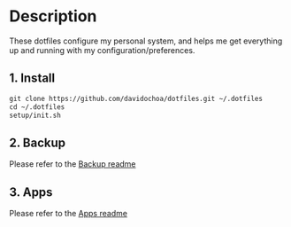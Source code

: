 # Description

These dotfiles configure my personal system, and helps me get everything up and running with my configuration/preferences.

## 1. Install

```markdown
git clone https://github.com/davidochoa/dotfiles.git ~/.dotfiles
cd ~/.dotfiles
setup/init.sh
```

## 2. Backup

Please refer to the [Backup readme](README-backup.md)

## 3. Apps

Please refer to the [Apps readme](README-apps.md)
